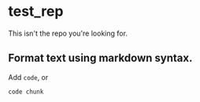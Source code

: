 # test_rep
This isn't the repo you're looking for. 

## Format text using markdown syntax. 
Add `code`, 
or 

```
code chunk
```
